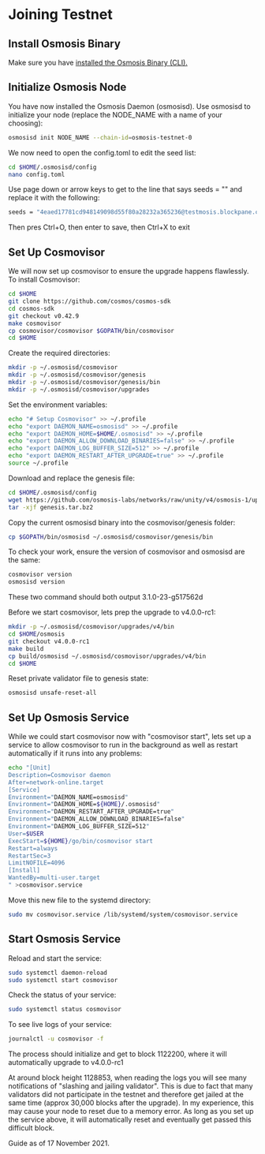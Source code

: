# Joining Testnet

## Install Osmosis Binary

Make sure you have [installed the Osmosis Binary (CLI).](../cli/install)

## Initialize Osmosis Node

You have now installed the Osmosis Daemon (osmosisd). Use osmosisd to initialize your node (replace the NODE_NAME with a name of your choosing):

```bash
osmosisd init NODE_NAME --chain-id=osmosis-testnet-0
```


We now need to open the config.toml to edit the seed list:

```bash
cd $HOME/.osmosisd/config
nano config.toml
```

Use page down or arrow keys to get to the line that says seeds = "" and replace it with the following:

```bash
seeds = "4eaed17781cd948149098d55f80a28232a365236@testmosis.blockpane.com:26656"
```

Then pres Ctrl+O, then enter to save, then Ctrl+X to exit

## Set Up Cosmovisor

We will now set up cosmovisor to ensure the upgrade happens flawlessly. To install Cosmovisor:

```bash
cd $HOME
git clone https://github.com/cosmos/cosmos-sdk
cd cosmos-sdk
git checkout v0.42.9
make cosmovisor
cp cosmovisor/cosmovisor $GOPATH/bin/cosmovisor
cd $HOME
```


Create the required directories:

```bash
mkdir -p ~/.osmosisd/cosmovisor
mkdir -p ~/.osmosisd/cosmovisor/genesis
mkdir -p ~/.osmosisd/cosmovisor/genesis/bin
mkdir -p ~/.osmosisd/cosmovisor/upgrades
```


Set the environment variables:

```bash
echo "# Setup Cosmovisor" >> ~/.profile
echo "export DAEMON_NAME=osmosisd" >> ~/.profile
echo "export DAEMON_HOME=$HOME/.osmosisd" >> ~/.profile
echo "export DAEMON_ALLOW_DOWNLOAD_BINARIES=false" >> ~/.profile
echo "export DAEMON_LOG_BUFFER_SIZE=512" >> ~/.profile
echo "export DAEMON_RESTART_AFTER_UPGRADE=true" >> ~/.profile
source ~/.profile
```

Download and replace the genesis file:

```bash
cd $HOME/.osmosisd/config
wget https://github.com/osmosis-labs/networks/raw/unity/v4/osmosis-1/upgrades/v4/testnet/genesis.tar.bz2
tar -xjf genesis.tar.bz2
```


Copy the current osmosisd binary into the cosmovisor/genesis folder:

```bash
cp $GOPATH/bin/osmosisd ~/.osmosisd/cosmovisor/genesis/bin
```

To check your work, ensure the version of cosmovisor and osmosisd are the same:

```bash
cosmovisor version
osmosisd version
```

These two command should both output 3.1.0-23-g517562d

Before we start cosmovisor, lets prep the upgrade to v4.0.0-rc1:

```bash
mkdir -p ~/.osmosisd/cosmovisor/upgrades/v4/bin
cd $HOME/osmosis
git checkout v4.0.0-rc1
make build
cp build/osmosisd ~/.osmosisd/cosmovisor/upgrades/v4/bin
cd $HOME
```


Reset private validator file to genesis state:

```bash
osmosisd unsafe-reset-all
```

## Set Up Osmosis Service

While we could start cosmovisor now with "cosmovisor start", lets set up a service to allow cosmovisor to run in the background as well as restart automatically if it runs into any problems:

```bash
echo "[Unit]
Description=Cosmovisor daemon
After=network-online.target
[Service]
Environment="DAEMON_NAME=osmosisd"
Environment="DAEMON_HOME=${HOME}/.osmosisd"
Environment="DAEMON_RESTART_AFTER_UPGRADE=true"
Environment="DAEMON_ALLOW_DOWNLOAD_BINARIES=false"
Environment="DAEMON_LOG_BUFFER_SIZE=512"
User=$USER
ExecStart=${HOME}/go/bin/cosmovisor start
Restart=always
RestartSec=3
LimitNOFILE=4096
[Install]
WantedBy=multi-user.target
" >cosmovisor.service
```

Move this new file to the systemd directory:

```bash
sudo mv cosmovisor.service /lib/systemd/system/cosmovisor.service
```

## Start Osmosis Service

Reload and start the service:

```bash
sudo systemctl daemon-reload
sudo systemctl start cosmovisor
```

Check the status of your service:

```bash
sudo systemctl status cosmovisor
```

To see live logs of your service:

```bash
journalctl -u cosmovisor -f
```

The process should initialize and get to block 1122200, where it will automatically upgrade to v4.0.0-rc1


At around block height 1128853, when reading the logs you will see many notifications of "slashing and jailing validator". This is due to fact that many validators did not participate in the testnet and therefore get jailed at the same time (approx 30,000 blocks after the upgrade). In my experience, this may cause your node to reset due to a memory error. As long as you set up the service above, it will automatically reset and eventually get passed this difficult block. 

Guide as of 17 November 2021.
